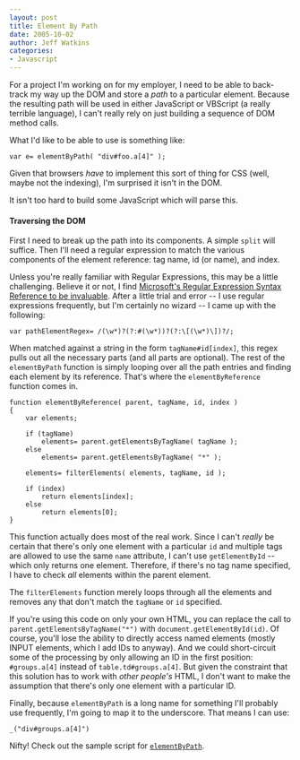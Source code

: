 ```yaml
---
layout: post
title: Element By Path
date: 2005-10-02
author: Jeff Watkins
categories:
- Javascript
---
```


For a project I'm working on for my employer, I need to be able to back-track my way up the DOM and store a *path* to a particular element. Because the resulting path will be used in either JavaScript or VBScript (a really terrible language), I can't really rely on just building a sequence of DOM method calls.

What I'd like to be able to use is something like:

    var e= elementByPath( "div#foo.a[4]" );

Given that browsers *have* to implement this sort of thing for CSS (well, maybe not the indexing), I'm surprised it isn't in the DOM.

It isn't too hard to build some JavaScript which will parse this.
<!--more-->
#### Traversing the DOM ####

First I need to break up the path into its components. A simple `split` will suffice. Then I'll need a regular expression to match the various components of the element reference: tag name, id (or name), and index.

Unless you're really familiar with Regular Expressions, this may be a little challenging. Believe it or not, I find [Microsoft's Regular Expression Syntax Reference to be invaluable](http://msdn.microsoft.com/library/default.asp?url=/library/en-us/script56/html/js56jsgrpregexpsyntax.asp). After a little trial and error -- I use regular expressions frequently, but I'm certainly no wizard -- I came up with the following:

	var pathElementRegex= /(\w*)?(?:#(\w*))?(?:\[(\w*)\])?/;

When matched against a string in the form `tagName#id[index]`, this regex pulls out all the necessary parts (and all parts are optional). The rest of the `elementByPath` function is simply looping over all the path entries and finding each element by its reference. That's where the `elementByReference` function comes in.

	function elementByReference( parent, tagName, id, index )
	{
		var elements;
		
		if (tagName)
			elements= parent.getElementsByTagName( tagName );
		else
			elements= parent.getElementsByTagName( "*" );

		elements= filterElements( elements, tagName, id );
		
		if (index)
			return elements[index];
		else
			return elements[0];
	}

This function actually does most of the real work. Since I can't *really* be certain that there's only one element with a particular `id` and multiple tags are allowed to use the same `name` attribute, I can't use `getElementById` -- which only returns one element. Therefore, if there's no tag name specified, I have to check *all* elements within the parent element.

The `filterElements` function merely loops through all the elements and removes any that don't match the `tagName` or `id` specified.

If you're using this code on only your own HTML, you can replace the call to `parent.getElementsByTagName("*")` with `document.getElementById(id)`. Of course, you'll lose the ability to directly access named elements (mostly INPUT elements, which I add IDs to anyway). And we could short-circuit some of the processing by only allowing an ID in the first position: `#groups.a[4]` instead of `table.td#groups.a[4]`. But given the constraint that this solution has to work with *other people's* HTML, I don't want to make the assumption that there's only one element with a particular ID.

Finally, because `elementByPath` is a long name for something I'll probably use frequently, I'm going to map it to the underscore. That means I can use:

	_("div#groups.a[4]")

Nifty! Check out the sample script for [`elementByPath`](http://metrocat.org/scripts/element-by-path.js).